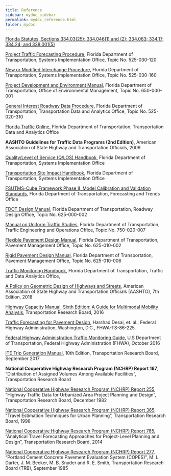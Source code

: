 ```yaml
---
title: Reference
sidebar: mydoc_sidebar
permalink: mydoc_reference.html
folder: mydoc
---
```


<a href="http://www.leg.state.fl.us/Statutes/index.cfm?App_mode=Display_Statute&URL=0300-0399/0334/0334ContentsIndex.html&StatuteYear=2018&Title=-%3E2018-%3EChapter%20334">Florida Statutes, Sections 334.03(25); 334.046(1) and (2); 334.063; 334.17; 334.24; and 338.001(5)</a>

<a href="https://fms.fdot.gov/">Project Traffic Forecasting Procedure</a>, Florida Department of Transportation, Systems Implementation Office, Topic No. 525-030-120

<a href="https://fdotwww.blob.core.windows.net/sitefinity/docs/default-source/content/planning/systems/programs/sm/intjus/pdfs/525_030_160.pdf?sfvrsn=a02dd8ab_0">New or Modified Interchange Procedure</a>, Florida Department of Transportation, Systems Implementation Office, Topic No. 525-030-160

<a href="https://www.fdot.gov/environment/pubs/pdeman/pdeman1.shtm">Project Development and Environment Manual</a>, Florida Department of Transportation, Office of Environmental Management, Topic No. 650-000-001

<a href="https://fms.fdot.gov/">General Interest Roadway Data Procedure</a>, Florida Department of Transportation, Transportation Data and Analytics Office, Topic No. 525-020-310

<a href="https://tdaappsprod.dot.state.fl.us/fto/">Florida Traffic Online</a>, Florida Department of Transportation, Transportation Data and Analytics Office

<b>AASHTO Guidelines for Traffic Data Programs (2nd Edition)</b>, American Association of State Highway and Transportation Officials, 2009

<a href="https://www.fdot.gov/planning/systems/documents/sm/default.shtm#los">Quality/Level of Service (Q/LOS) Handbook</a>, Florida Department of Transportation, Systems Implementation Office

<a href="https://www.fdot.gov/planning/systems/documents/sm/default.shtm#sia">Transportation Site Impact Handbook</a>, Florida Department of Transportation, Systems Implementation Office

<a href="http://www.fsutmsonline.net/images/uploads/reports/FR2_FDOT_Model_CalVal_Standards_Final_Report_10.2.08.pdf">FSUTMS-Cube Framework Phase II, Model Calibration and Validation Standards</a>, Florida Department of Transportation, Forecasting and Trends Office

<a href="https://www.fdot.gov/roadway/fdm/default.shtm">FDOT Design Manual</a>, Florida Department of Transportation, Roadway Design Office, Topic No. 625-000-002

<a href="https://www.fdot.gov/traffic/TrafficServices/Studies/MUTS/MUTS.shtm">Manual on Uniform Traffic Studies</a>, Florida Department of Transportation, Traffic Engineering and Operations Office, Topic No. 750-020-007

<a href="https://www.fdot.gov/design/publicationslist.shtm">Flexible Pavement Design Manual</a>, Florida Department of Transportation, Pavement Management Office, Topic No. 625-010-002

<a href="https://www.fdot.gov/design/publicationslist.shtm">Rigid Pavement Design Manual</a>, Florida Department of Transportation, Pavement Management Office, Topic No. 625-010-006

<a href="https://www.fdot.gov/statistics/tsopubs.shtm">Traffic Monitoring Handbook</a>, Florida Department of Transportation, Traffic and Data Analytics Office,

<a href="https://store.transportation.org/item/collectiondetail/180">A Policy on Geometric Design of Highways and Streets</a>, American Association of State Highway and Transportation Officials (AASHTO), 7th Edition, 2018

<a href="https://trrjournalonline.trb.org/doi/book/10.5555/9780309441483">Highway Capacity Manual, Sixth Edition: A Guide for Multimodal Mobility Analysis</a>, Transportation Research Board, 2016

<a href="https://uknowledge.uky.edu/cgi/viewcontent.cgi?article=1757&context=ktc_researchreports">Traffic Forecasting for Pavement Design</a>, Harshad Desai, et. al., Federal Highway Administration, Washington, D.C., FHWA-TS-86-225.

<a href="https://www.fhwa.dot.gov/policyinformation/tmguide/tmg_fhwa_pl_17_003.pdf">Federal Highway Administration Traffic Monitoring Guide</a>, U.S Department of Transportation, Federal Highway Administration (FHWA), October 2016

<a href="https://ecommerce.ite.org/IMIS/ItemDetail?iProductCode=IR-016H">ITE Trip Generation Manual</a>, 10th Edition, Transportation Research Board, September 2017

<b>National Cooperative Highway Research Program (NCHRP) Report 187</b>, “Distribution of Assigned Volumes Among Available Facilities”, Transportation Research Board

<a href="http://teachamerica.com/tih/PDF/nchrp255.pdf">National Cooperative Highway Research Program (NCHRP) Report 255</a>, “Highway Traffic Data for Urbanized Area Project Planning and Design”, Transportation Research Board, December 1982

<a href="https://fdotwww.blob.core.windows.net/sitefinity/docs/default-source/planning/systems/programs/sm/pdfs/travel-estimation-techniques-for-urban-planning-nchrp_report_365.pdf?sfvrsn=3211036a_2">National Cooperative Highway Research Program (NCHRP) Report 365</a>, “Travel Estimation Techniques for Urban Planning”, Transportation Research Board, 1998

<a href="https://www.princeton.edu/~alaink/Orf467F14/AnalyticalTravelForecastingNCHRP765_091314.pdf">National Cooperative Highway Research Program (NCHRP) Report 765</a>, “Analytical Travel Forecasting Approaches for Project-Level Planning and Design”, Transportation Research Board, 2014

<a href="http://onlinepubs.trb.org/Onlinepubs/nchrp/nchrp_rpt_277.pdf">National Cooperative Highway Research Program (NCHRP) Report 277</a>, “Portland Cement Concrete Pavement Evaluation System (COPES)”, M. L. Darter, J. M. Becker, M. B. Snyder and R. E. Smith, Transportation Research Board (TRB), September 1985